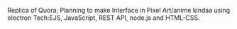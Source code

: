 Replica of Quora;
Planning to make Interface in Pixel Art/anime kindaa using electron
Tech:EJS, JavaScript, REST API, node.js and HTML-CSS.
